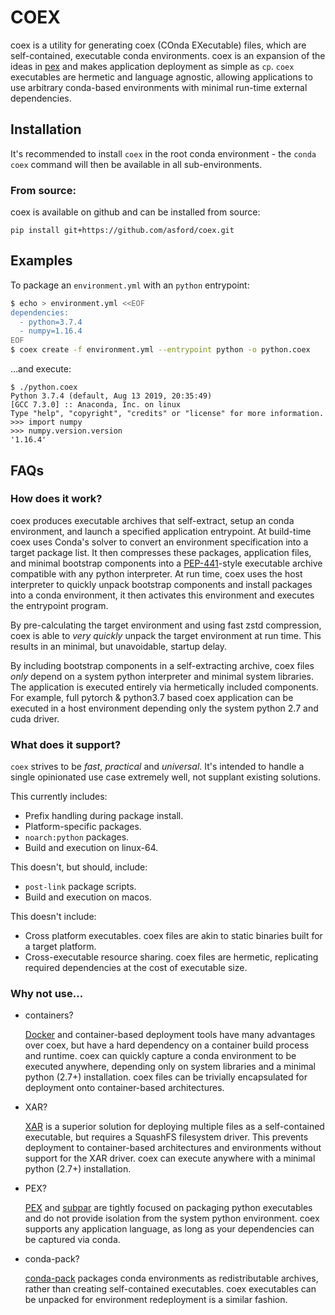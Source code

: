 # COEX

coex is a utility for generating coex (COnda EXecutable) files, which are
self-contained, executable conda environments. coex is an expansion of the
ideas in [pex](https://github.com/pantsbuild/pex) and makes application
deployment as simple as `cp`. `coex` executables are hermetic and
language agnostic, allowing applications to use arbitrary conda-based
environments with minimal run-time external dependencies.

## Installation

It's recommended to install `coex` in the root conda environment - the
`conda coex` command will then be available in all sub-environments.

### From source:

coex is available on github and can be installed from source:

```
pip install git+https://github.com/asford/coex.git
```

## Examples

To package an `environment.yml` with an `python` entrypoint:

```bash
$ echo > environment.yml <<EOF
dependencies:
  - python=3.7.4
  - numpy=1.16.4
EOF
$ coex create -f environment.yml --entrypoint python -o python.coex
```

...and execute:

```
$ ./python.coex
Python 3.7.4 (default, Aug 13 2019, 20:35:49)
[GCC 7.3.0] :: Anaconda, Inc. on linux
Type "help", "copyright", "credits" or "license" for more information.
>>> import numpy
>>> numpy.version.version
'1.16.4'
```

## FAQs

### How does it work?

coex produces executable archives that self-extract, setup an conda
environment, and launch a specified application entrypoint. At build-time
coex uses Conda's solver to convert an environment specification into
a target package list. It then compresses these packages, application
files, and minimal bootstrap components into
a [PEP-441](https://legacy.python.org/dev/peps/pep-0441/)-style executable
archive compatible with any python interpreter. At run time, coex uses the
host interpreter to quickly unpack bootstrap components and install
packages into a conda environment, it then activates this environment and
executes the entrypoint program.

By pre-calculating the target environment and using fast zstd compression,
coex is able to *very quickly* unpack the target environment at run time.
This results in an minimal, but unavoidable, startup delay.

By including bootstrap components in a self-extracting archive, coex files
*only* depend on a system python interpreter and minimal system libraries.
The application is executed entirely via hermetically included components.
For example, full pytorch & python3.7 based coex application can be
executed in a host environment depending only the system python 2.7 and
cuda driver.

### What does it support?

`coex` strives to be *fast*, *practical* and *universal*. It's intended to
handle a single opinionated use case extremely well, not supplant existing
solutions.

This currently includes:

* Prefix handling during package install.
* Platform-specific packages.
* `noarch:python` packages.
* Build and execution on linux-64.

This doesn't, but should, include:

* `post-link` package scripts.
* Build and execution on macos.

This doesn't include:

* Cross platform executables. coex files are akin to static binaries built
  for a target platform.
* Cross-executable resource sharing. coex files are hermetic, replicating
  required dependencies at the cost of executable size.

### Why not use...

* containers?

  [Docker](https://www.docker.com/) and container-based deployment tools
  have many advantages over coex, but have a hard dependency on
  a container build process and runtime. coex can quickly capture a conda
  environment to be executed anywhere, depending only on system libraries
  and a minimal python (2.7+) installation. coex files can be trivially
  encapsulated for deployment onto container-based architectures. 

* XAR?

  [XAR](https://github.com/facebookincubator/xar) is a superior solution
  for deploying multiple files as a self-contained executable, but
  requires a SquashFS filesystem driver. This prevents deployment to
  container-based architectures and environments without support for the
  XAR driver. coex can execute anywhere with a minimal python (2.7+)
  installation.

* PEX? 

  [PEX](https://github.com/pantsbuild/pex) and
  [subpar](https://github.com/google/subpar) are tightly focused on
  packaging python executables and do not provide isolation from the
  system python environment. coex supports any application language, as
  long as your dependencies can be captured via conda.
  
* conda-pack?

  [conda-pack](https://conda.github.io/conda-pack/) packages conda
  environments as redistributable archives, rather than creating
  self-contained executables. coex executables can be unpacked for
  environment redeployment is a similar fashion.

